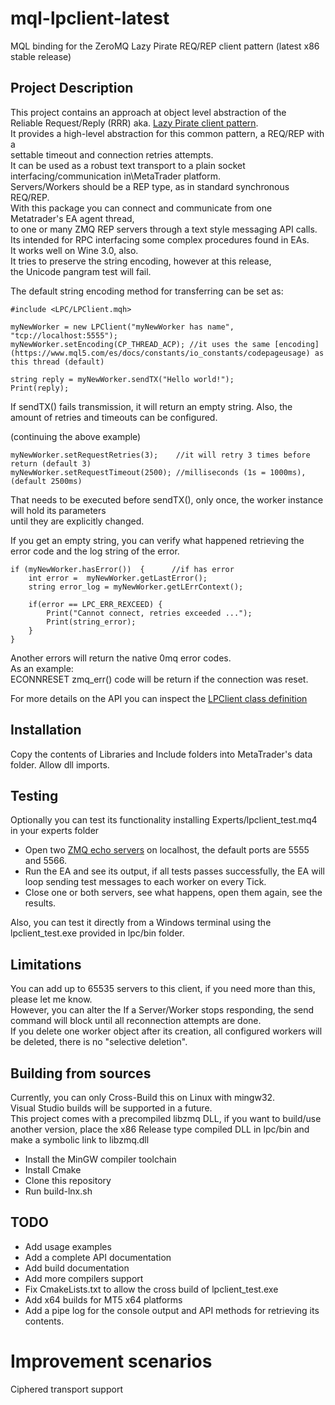 # mql-lpclient-latest
MQL binding for the ZeroMQ Lazy Pirate REQ/REP client pattern (latest x86 stable release)

## Project Description

This project contains an approach at object level abstraction of the\
Reliable Request/Reply (RRR) aka. [Lazy Pirate client pattern](http://zguide.zeromq.org/php:chapter4).\
It provides a high-level abstraction for this common pattern, a REQ/REP with a\
settable timeout and connection retries attempts.\
It can be used as a robust text transport to a plain socket interfacing/communication in\MetaTrader platform.\
Servers/Workers should be a REP type, as in standard synchronous REQ/REP.\
With this package you can connect and communicate from one Metatrader's EA agent thread,\
to one or many ZMQ REP servers through a text style messaging API calls.\
Its intended for RPC interfacing some complex procedures found in EAs.\
It works well on Wine 3.0, also.\
It tries to preserve the string encoding, however at this release,\
the Unicode pangram test will fail.

The default string encoding method for transferring can be set as:

```mql4
#include <LPC/LPClient.mqh>

myNewWorker = new LPClient("myNewWorker has name", "tcp://localhost:5555");
myNewWorker.setEncoding(CP_THREAD_ACP); //it uses the same [encoding](https://www.mql5.com/es/docs/constants/io_constants/codepageusage) as this thread (default)

string reply = myNewWorker.sendTX("Hello world!");
Print(reply);
```

If sendTX() fails transmission, it will return an empty string.
Also, the amount of retries and timeouts can be configured.

(continuing the above example)
```mql4
myNewWorker.setRequestRetries(3);    //it will retry 3 times before return (default 3)
myNewWorker.setRequestTimeout(2500); //milliseconds (1s = 1000ms), (default 2500ms)
```

That needs to be executed before sendTX(), only once, the worker instance will hold its parameters\
until they are explicitly changed.

If you get an empty string, you can verify what happened retrieving the error code and the log string of the error.

```mql4
if (myNewWorker.hasError())  {      //if has error
    int error =  myNewWorker.getLastError();
    string error_log = myNewWorker.getLErrContext();

    if(error == LPC_ERR_REXCEED) {
        Print("Cannot connect, retries exceeded ...");
        Print(string_error);
    }
}
```

Another errors will return the native 0mq error codes.\
As an example:\
ECONNRESET zmq_err() code will be return if the connection was reset.

For more details on the API you can inspect the [LPClient class definition](https://github.com/swilwerth/mql-lpclient-latest/blob/master/Include/LPClient/LPC.mqh)

## Installation

Copy the contents of Libraries and Include folders into MetaTrader's data folder.
Allow dll imports.

## Testing
Optionally you can test its functionality installing Experts/lpclient_test.mq4 in your experts folder

- Open two [ZMQ echo servers](http://zguide.zeromq.org/py:lpserver) on localhost, the default ports are 5555 and 5566.
- Run the EA and see its output, if all tests passes successfully, the EA will loop sending test messages
to each worker on every Tick.
- Close one or both servers, see what happens, open them again, see the results.

Also, you can test it directly from a Windows terminal using the lpclient_test.exe provided in lpc/bin folder.

## Limitations
You can add up to 65535 servers to this client, if you need more than this, please let me know.\
However, you can alter the
If a Server/Worker stops responding, the send command will block until all reconnection attempts are done.\
If you delete one worker object after its creation, all configured workers will be deleted, there is no "selective deletion".


## Building from sources
Currently, you can only Cross-Build this on Linux with mingw32.\
Visual Studio builds will be supported in a future.\
This project comes with a precompiled libzmq DLL, if you want to build/use another version, place the x86 Release type compiled DLL in lpc/bin
and make a symbolic link to libzmq.dll

- Install the MinGW compiler toolchain
- Install Cmake
- Clone this repository
- Run build-lnx.sh

## TODO
- Add usage examples
- Add a complete API documentation
- Add build documentation
- Add more compilers support
- Fix CmakeLists.txt to allow the cross build of lpclient_test.exe
- Add x64 builds for MT5 x64 platforms
- Add a pipe log for the console output and API methods for retrieving its contents.

# Improvement scenarios
Ciphered transport support


